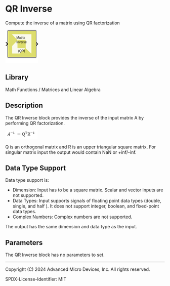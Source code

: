 # QR Inverse

Compute the inverse of a matrix using QR factorization

![](./Images/block.png)

## Library

Math Functions / Matrices and Linear Algebra

## Description

The QR Inverse block provides the inverse of the input matrix A by
performing QR factorization.

![](./Images/okp1532102789466.png)

Q is an orthogonal matrix and R is an upper triangular square matrix.
For singular matrix input the output would contain NaN or +inf/-inf.

## Data Type Support

Data type support is:

- Dimension: Input has to be a square matrix. Scalar and vector inputs
  are not supported.
- Data Types: Input supports signals of floating point data types
  (double, single, and half ). It does not support integer, boolean, and
  fixed-point data types.
- Complex Numbers: Complex numbers are not supported.

The output has the same dimension and data type as the input.

## Parameters

The QR Inverse block has no parameters to set.

--------------
Copyright (C) 2024 Advanced Micro Devices, Inc.
All rights reserved.

SPDX-License-Identifier: MIT
